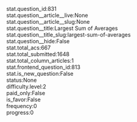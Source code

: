 stat.question_id:831  
stat.question__article__live:None  
stat.question__article__slug:None  
stat.question__title:Largest Sum of Averages  
stat.question__title_slug:largest-sum-of-averages  
stat.question__hide:False  
stat.total_acs:667  
stat.total_submitted:1648  
stat.total_column_articles:1  
stat.frontend_question_id:813  
stat.is_new_question:False  
status:None  
difficulty.level:2  
paid_only:False  
is_favor:False  
frequency:0  
progress:0  
